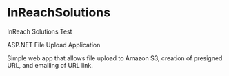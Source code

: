 # InReachSolutions
InReach Solutions Test

ASP.NET File Upload Application

Simple web app that allows file upload to Amazon S3, creation of presigned URL, and emailing of URL link.
